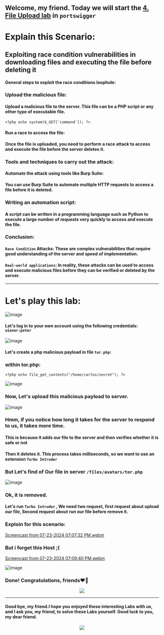 ## Welcome, my friend. Today we will start the [4. File Upload lab](https://portswigger.net/web-security/file-upload/lab-file-upload-web-shell-upload-via-race-condition) in ```portswigger```

# Explain this Scenario:

## Exploiting race condition vulnerabilities in downloading files and executing the file before deleting it
#### General steps to exploit the race conditions loophole:

### Upload the malicious file:
#### Upload a malicious file to the server. This file can be a PHP script or any other type of executable file.

```
<?php echo system($_GET['command']); ?>
```

#### Run a race to access the file:
#### Once the file is uploaded, you need to perform a race attack to access and execute the file before the server deletes it.

### Tools and techniques to carry out the attack:

#### Automate the attack using tools like Burp Suite:
#### You can use Burp Suite to automate multiple HTTP requests to access a file before it is deleted.

### Writing an automation script:
#### A script can be written in a programming language such as Python to execute a large number of requests very quickly to access and execute the file.


### Conclusion:

#### ```Race Condition``` Attacks: These are complex vulnerabilities that require good understanding of the server and speed of implementation.
#### ```Real-world applications```: In reality, these attacks can be used to access and execute malicious files before they can be verified or deleted by the server.


------------

# Let's play this lab:


![image](https://github.com/user-attachments/assets/68fea6a8-a396-43a5-980f-d86e294b61a2)


#### Let's log in to your own account using the following credentials: ```wiener:peter```

![image](https://github.com/user-attachments/assets/1b7229a1-3813-48f9-b6f0-0dcc0d603e78)


#### Let's create a php malicious payload in file ```tor.php```:

### within tor.php:

```
<?php echo file_get_contents("/home/carlos/secret"); ?>
```

![image](https://github.com/user-attachments/assets/30fddda5-7167-4be3-9867-10c6f27ac0f1)


### Now, Let's upload this malicious payload to server.

![image](https://github.com/user-attachments/assets/cc8940e9-35ec-4016-a9ae-c4838d71aaee)


### Hmm, if you notice how long it takes for the server to respond to us, it takes more time.
#### This is because it adds our file to the server and then verifies whether it is safe or not
#### Then it deletes it. This process takes milliseconds, so we want to use an extension ```Turbo Intruder```
### But Let's find of Our file in server ```/files/avatars/tor.php```
 
![image](https://github.com/user-attachments/assets/8416b20f-7528-4f95-82b7-463b13c41846)

### Ok, it is removed.

#### Let's run  ```Turbo Intruder``` , We need two request, first request about upload our file, Second request about run our file before remove it.

### Exploin for this scenario:

[Screencast from 07-23-2024 07:07:32 PM.webm](https://github.com/user-attachments/assets/431af642-24ea-462c-82b6-9ddea180631c)

### But i forget this Host ;(

[Screencast from 07-23-2024 07:09:40 PM.webm](https://github.com/user-attachments/assets/bb2a7ec4-a42e-4e9b-a13b-549c539b6973)

![image](https://github.com/user-attachments/assets/e700e4ce-13bf-47ee-a4c4-7658b3e4875e)

### Done! Congratulations, friends❤️‍🔥


<p align="center">
<img src="https://github.com/user-attachments/assets/eb09be24-762f-48ad-b7c2-a4a708f34442" >
</p>

-------

#### Good bye, my friend.I hope you enjoyed these interesting Labs with us, and I ask you, my friend, to solve these Labs yourself. Good luck to you, my dear friend.



<p align="center">
<img src="https://github.com/user-attachments/assets/49ddb0ee-3949-486e-ab16-e23eb9e8a7db" >
</p>


















